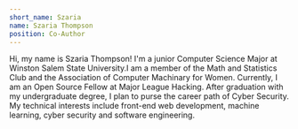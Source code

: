 ```yaml
---
short_name: Szaria
name: Szaria Thompson
position: Co-Author
---
```

Hi, my name is Szaria Thompson! I'm a junior Computer Science Major at Winston Salem State University.I am a member of the Math and Statistics Club and the Association of Computer Machinary for Women. Currently, I am an Open Source Fellow at Major League Hacking. After graduation with my undergraduate degree, I plan to purse the career path of Cyber Security. My technical interests include front-end web development, machine learning, cyber security and software engineering.   </p>

